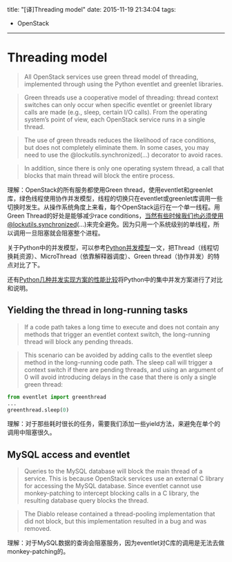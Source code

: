 title: "[译]Threading model"
date: 2015-11-19 21:34:04
tags:
  - OpenStack
---

# Threading model

> All OpenStack services use green thread model of threading, implemented through using the Python eventlet and greenlet libraries.

> Green threads use a cooperative model of threading: thread context switches can only occur when specific eventlet or greenlet library calls are made (e.g., sleep, certain I/O calls). From the operating system’s point of view, each OpenStack service runs in a single thread.

> The use of green threads reduces the likelihood of race conditions, but does not completely eliminate them. In some cases, you may need to use the @lockutils.synchronized(...) decorator to avoid races.

> In addition, since there is only one operating system thread, a call that blocks that main thread will block the entire process.

理解：OpenStack的所有服务都使用Green thread，使用eventlet和greenlet库，绿色线程使用协作并发模型，线程的切换只在eventlet或greenlet库调用一些切换时发生。从操作系统角度上来看，每个OpenStack运行在一个单一线程。用Green Thread的好处是能够减少race conditions，当然有些时候我们也必须使用@lockutils.synchronized(...)来完全避免。因为只用一个系统级别的单线程，所以调用一旦阻塞就会阻塞整个进程。

关于Python中的并发模型，可以参考[Python并发模型](http://www.oschina.net/translate/python-concurrency-model)一文，把Thread（线程切换耗资源）、MicroThread（依靠解释器调度）、Green thread（协作并发）的特点对比了下。

还有[Python几种并发实现方案的性能比较](http://www.cnblogs.com/sevenyuan/archive/2010/12/08/1900386.html)将Python中的集中并发方案进行了对比和说明。

## Yielding the thread in long-running tasks
> If a code path takes a long time to execute and does not contain any methods that trigger an eventlet context switch, the long-running thread will block any pending threads.

> This scenario can be avoided by adding calls to the eventlet sleep method in the long-running code path. The sleep call will trigger a context switch if there are pending threads, and using an argument of 0 will avoid introducing delays in the case that there is only a single green thread:

```python
from eventlet import greenthread
...
greenthread.sleep(0)
```

理解：对于那些耗时很长的任务，需要我们添加一些yield方法，来避免在单个的调用中阻塞很久。

## MySQL access and eventlet
> Queries to the MySQL database will block the main thread of a service. This is because OpenStack services use an external C library for accessing the MySQL database. Since eventlet cannot use monkey-patching to intercept blocking calls in a C library, the resulting database query blocks the thread.

> The Diablo release contained a thread-pooling implementation that did not block, but this implementation resulted in a bug and was removed.

理解：对于MySQL数据的查询会阻塞服务，因为eventlet对C库的调用是无法去做monkey-patching的。